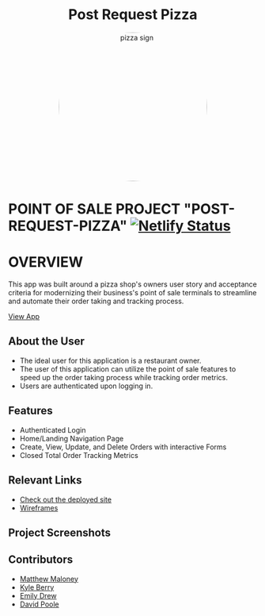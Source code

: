 <div style="text-align:center">
<h1>Post Request Pizza</h1>

<image style="height:300px; border-radius: 50%" src="https://i.imgur.com/XgjPbNB.png" alt="pizza sign"></image></div>
# POINT OF SALE PROJECT "POST-REQUEST-PIZZA"  [![Netlify Status](https://api.netlify.com/api/v1/badges/b9c17fe4-f796-4880-996f-ae387b4ba39e/deploy-status)](https://app.netlify.com/sites/post-request-pizza/deploys)

# OVERVIEW
This app was built around a pizza shop's owners user story and acceptance criteria for modernizing their business's point of sale terminals to streamline and automate their order taking and tracking process.

[View App](https://post-request-pizza.netlify.app/)

## About the User 
- The ideal user for this application is a restaurant owner.
- The user of this application can utilize the point of sale features to speed up the order taking process while tracking order metrics.
- Users are authenticated upon logging in.

## Features 
- Authenticated Login
- Home/Landing Navigation Page
- Create, View, Update, and Delete Orders with interactive Forms
- Closed Total Order Tracking Metrics

## Relevant Links 
- [Check out the deployed site](https://post-request-pizza.netlify.app)
- [Wireframes](https://www.figma.com/file/4y3EZddALuBR3ouSEM57Np/MVP?type=design&node-id=0-1&t=R4FOoHkkx9vaaB9t-0)

## Project Screenshots 


## Contributors
- [Matthew Maloney](https://github.com/mgmaloney)
- [Kyle Berry](https://github.com/JyleBur)
- [Emily Drew](https://github.com/EmilyLemonyDrewL)
- [David Poole](https://github.com/DavidBPoole)
